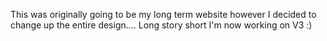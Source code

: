 This was originally going to be my long term website however I decided to change up the entire design.... Long story short I'm now working on V3 :)
